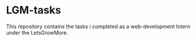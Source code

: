 # LGM-tasks
This repository contains the tasks i completed as a web-development Intern under the LetsGrowMore.

